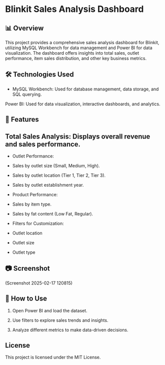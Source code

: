 # Blinkit Sales Analysis Dashboard  

## 📊 Overview  
This project provides a comprehensive sales analysis dashboard for Blinkit, utilizing MySQL Workbench for data management and Power BI for data visualization. The dashboard offers insights into total sales, outlet performance, item sales distribution, and other key business metrics.

## 🛠️ Technologies Used  
- MySQL Workbench: Used for database management, data storage, and SQL querying.

Power BI: Used for data visualization, interactive dashboards, and analytics.

## 📌 Features  
## Total Sales Analysis: Displays overall revenue and sales performance.

- Outlet Performance:

- Sales by outlet size (Small, Medium, High).

- Sales by outlet location (Tier 1, Tier 2, Tier 3).

- Sales by outlet establishment year.

- Product Performance:

- Sales by item type.

- Sales by fat content (Low Fat, Regular).

- Filters for Customization:

- Outlet location

- Outlet size

- Outlet type

## 📷 Screenshot  
(Screenshot 2025-02-17 120815)  

## 🚀 How to Use  
1. Open Power BI and load the dataset.

2. Use filters to explore sales trends and insights.

3. Analyze different metrics to make data-driven decisions. 
 
## License

This project is licensed under the MIT License.
